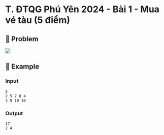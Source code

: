 # T. ĐTQG Phú Yên 2024 - Bài 1 - Mua vé tàu (5 điểm)

## 📖 Problem

![](https://espresso.codeforces.com/99460e850766d3ab28ad9021b0622fc67c60ef46.png)


## 🧠 Example

### Input

```text
5
2 5 7 8 4
3 9 10 10
```

### Output

```text
17
2 4
```


